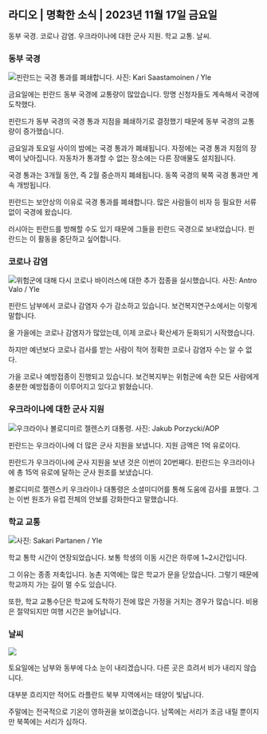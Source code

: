 ## 라디오 \| 명확한 소식 \| 2023년 11월 17일 금요일

동부 국경. 코로나 감염. 우크라이나에 대한 군사 지원. 학교 교통. 날씨.

### 동부 국경

![핀란드는 국경 통과를 폐쇄합니다. 사진: Kari Saastamoinen / Yle](https://images.cdn.yle.fi/image/upload/c_crop,h_2908,w_5178,x_0,y_0/ar_1.7777777777777777,c_fill,g_faces,h_675,w_1200/dpr_1.0/q_auto:eco/f_auto/fl_lossy/v1699908616/39-1200025655285565477b)

금요일에는 핀란드 동부 국경에 교통량이 많았습니다. 망명 신청자들도 계속해서 국경에 도착했다.

핀란드가 동부 국경의 국경 통과 지점을 폐쇄하기로 결정했기 때문에 동부 국경의 교통량이 증가했습니다.

금요일과 토요일 사이의 밤에는 국경 통과가 폐쇄됩니다. 자정에는 국경 통과 지점의 장벽이 낮아집니다. 자동차가 통과할 수 없는 장소에는 다른 장애물도 설치됩니다.

국경 통과는 3개월 동안, 즉 2월 중순까지 폐쇄됩니다. 동쪽 국경의 북쪽 국경 통과만 계속 개방됩니다.

핀란드는 보안상의 이유로 국경 통과를 폐쇄합니다. 많은 사람들이 비자 등 필요한 서류 없이 국경에 왔습니다.

러시아는 핀란드를 방해할 수도 있기 때문에 그들을 핀란드 국경으로 보내었습니다. 핀란드는 이 활동을 중단하고 싶어합니다.

### 코로나 감염

![위험군에 대해 다시 코로나 바이러스에 대한 추가 접종을 실시했습니다. 사진: Antro Valo / Yle](https://images.cdn.yle.fi/image/upload/c_crop,h_3247,w_5773,x_0,y_601/ar_1.7777777777777777,c_fill,g_faces,h_675,w_1200/dpr_1.0/q_auto:eco/f_auto/fl_lossy/v1699867130/39-11997076551e51acfff3)

핀란드 남부에서 코로나 감염자 수가 감소하고 있습니다. 보건복지연구소에서는 이렇게 말합니다.

올 가을에는 코로나 감염자가 많았는데, 이제 코로나 확산세가 둔화되기 시작했습니다.

하지만 예년보다 코로나 검사를 받는 사람이 적어 정확한 코로나 감염자 수는 알 수 없다.

가을 코로나 예방접종이 진행되고 있습니다. 보건복지부는 위험군에 속한 모든 사람에게 충분한 예방접종이 이루어지고 있다고 밝혔습니다.

### 우크라이나에 대한 군사 지원

![우크라이나 볼로디미르 젤렌스키 대통령. 사진: Jakub Porzycki/AOP](https://images.cdn.yle.fi/image/upload/c_crop,h_1393,w_2477,x_0,y_0/ar_1.7777777777777777,c_fill,g_faces,h_675,w_1200/dpr_1.0/q_auto:eco/f_auto/fl_lossy/v1696579988/39-1182210651fc13097ccb)

핀란드는 우크라이나에 더 많은 군사 지원을 보냅니다. 지원 금액은 1억 유로이다.

핀란드가 우크라이나에 군사 지원을 보낸 것은 이번이 20번째다. 핀란드는 우크라이나에 총 15억 유로에 달하는 군사 원조를 보냈습니다.

볼로디미르 젤렌스키 우크라이나 대통령은 소셜미디어를 통해 도움에 감사를 표했다. 그는 이번 원조가 유럽 전체의 안보를 강화한다고 말했습니다.

### 학교 교통

![ 사진: Sakari Partanen / Yle](https://images.cdn.yle.fi/image/upload/c_crop,h_1494,w_2655,x_0,y_0/ar_1.7777777777777777,c_fill,g_faces,h_675,w_1200/dpr_1.0/q_auto:eco/f_auto/fl_lossy/v1677057284/39-107608063f5dc988d5c3)

학교 통학 시간이 연장되었습니다. 보통 학생의 이동 시간은 하루에 1~2시간입니다.

그 이유는 종종 저축입니다. 농촌 지역에는 많은 학교가 문을 닫았습니다. 그렇기 때문에 학교까지 가는 길이 멀 수도 있습니다.

또한, 학교 교통수단은 학교에 도착하기 전에 많은 가정을 거치는 경우가 많습니다. 비용은 절약되지만 여행 시간은 늘어납니다.

### 날씨

![](https://images.cdn.yle.fi/image/upload/c_crop,h_1080,w_1919,x_0,y_0/ar_1.7777777777777777,c_fill,g_faces,h_675,w_1200/dpr_1.0/q_auto:eco/f_auto/fl_lossy/v1700238427/39-120255565579437e32dc)

토요일에는 남부와 동부에 다소 눈이 내리겠습니다. 다른 곳은 흐려서 비가 내리지 않습니다.

대부분 흐리지만 적어도 라플란드 북부 지역에서는 태양이 빛납니다.

주말에는 전국적으로 기온이 영하권을 보이겠습니다. 남쪽에는 서리가 조금 내릴 뿐이지만 북쪽에는 서리가 심하다.